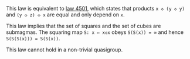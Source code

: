 This law is equivalent to [law 4501](https://teorth.github.io/equational_theories/implications/?4501), which states that products `x ◇ (y ◇ y)` and `(y ◇ z) ◇ x` are equal and only depend on `x`.

This law implies that the set of squares and the set of cubes are submagmas.  The squaring map `S: x ↦ x◇x` obeys `S(S(x)) = ∞` and hence `S(S(S(x))) = S(S(x))`.

This law cannot hold in a non-trivial quasigroup.
